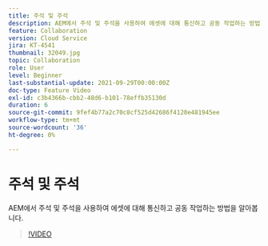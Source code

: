 ```yaml
---
title: 주석 및 주석
description: AEM에서 주석 및 주석을 사용하여 에셋에 대해 통신하고 공동 작업하는 방법을 알아봅니다.
feature: Collaboration
version: Cloud Service
jira: KT-4541
thumbnail: 32049.jpg
topic: Collaboration
role: User
level: Beginner
last-substantial-update: 2021-09-29T00:00:00Z
doc-type: Feature Video
exl-id: c3b4366b-cbb2-48d6-b101-78effb35130d
duration: 6
source-git-commit: 9fef4b77a2c70c8cf525d42686f4120e481945ee
workflow-type: tm+mt
source-wordcount: '36'
ht-degree: 0%

---
```


# 주석 및 주석

AEM에서 주석 및 주석을 사용하여 에셋에 대해 통신하고 공동 작업하는 방법을 알아봅니다.

>[!VIDEO](https://video.tv.adobe.com/v/32049?quality=12&learn=on)
